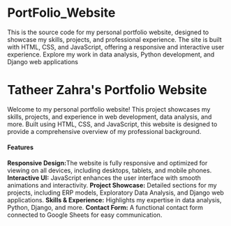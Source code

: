 # PortFolio_Website
This is the source code for my personal portfolio website, designed to showcase my skills, projects, and professional experience. The site is built with HTML, CSS, and JavaScript, offering a responsive and interactive user experience. Explore my work in data analysis, Python development, and Django web applications
<h1>Tatheer Zahra's Portfolio Website</h1>
Welcome to my personal portfolio website! This project showcases my skills, projects, and experience in web development, data analysis, and more. Built using HTML, CSS, and JavaScript, this website is designed to provide a comprehensive overview of my professional background.
<h4>Features</h4>
 <b>Responsive Design:</b>The website is fully responsive and optimized for viewing on all devices, including desktops, tablets, and mobile phones.
  <b>Interactive UI:</b> JavaScript enhances the user interface with smooth animations and interactivity.
  <b>Project Showcase:</b> Detailed sections for my projects, including ERP models, Exploratory Data Analysis, and Django web applications.
  <b>Skills & Experience:</b> Highlights my expertise in data analysis, Python, Django, and more.
  <b>Contact Form:</b> A functional contact form connected to Google Sheets for easy communication.
